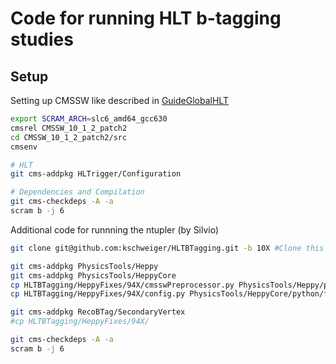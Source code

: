 # Code for running HLT b-tagging studies


## Setup
Setting up CMSSW like described in [GuideGlobalHLT](https://twiki.cern.ch/twiki/bin/view/CMSPublic/SWGuideGlobalHLT)

```bash
export SCRAM_ARCH=slc6_amd64_gcc630
cmsrel CMSSW_10_1_2_patch2
cd CMSSW_10_1_2_patch2/src
cmsenv

# HLT
git cms-addpkg HLTrigger/Configuration

# Dependencies and Compilation
git cms-checkdeps -A -a
scram b -j 6
```

Additional code for runnning the ntupler (by Silvio)

```bash
git clone git@github.com:kschweiger/HLTBTagging.git -b 10X #Clone this repo

git cms-addpkg PhysicsTools/Heppy
git cms-addpkg PhysicsTools/HeppyCore
cp HLTBTagging/HeppyFixes/94X/cmsswPreprocessor.py PhysicsTools/Heppy/python/utils/cmsswPreprocessor.py
cp HLTBTagging/HeppyFixes/94X/config.py PhysicsTools/HeppyCore/python/framework/config.py

git cms-addpkg RecoBTag/SecondaryVertex
#cp HLTBTagging/HeppyFixes/94X/

git cms-checkdeps -A -a
scram b -j 6
```
